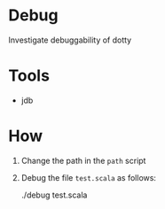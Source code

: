 # Debug

Investigate debuggability of dotty


# Tools

- jdb


# How

1. Change the path in the `path` script

2. Debug the file `test.scala` as follows:

    ./debug test.scala


